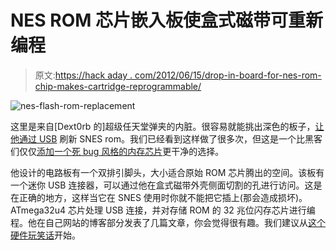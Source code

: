 # NES ROM 芯片嵌入板使盒式磁带可重新编程

> 原文:[https://hack aday . com/2012/06/15/drop-in-board-for-nes-rom-chip-makes-cartridge-reprogrammable/](https://hackaday.com/2012/06/15/drop-in-board-for-nes-rom-chip-makes-cartridge-reprogrammable/)

![](../Images/94cc40f1dcaa0a2e1af5ad6d3798a9a7.png "nes-flash-rom-replacement")

这里是来自[Dext0rb 的]超级任天堂弹夹的内脏。很容易就能挑出深色的板子，[让他通过 USB](http://electrifiedfoolingmachine.co/?page_id=633) 刷新 SNES rom。我们已经看到这样做了很多次，但这是一个比黑客们仅仅[添加一个死 bug 风格的内存芯片](http://hackaday.com/2011/04/12/play-unreleased-retro-games-on-the-real-thing/)更干净的选择。

他设计的电路板有一个双排引脚头，大小适合原始 ROM 芯片腾出的空间。该板有一个迷你 USB 连接器，可以通过他在盒式磁带外壳侧面切割的孔进行访问。这是在正确的地方，这样当它在 SNES 使用时你就不能把它插上(那会造成损坏)。ATmega32u4 芯片处理 USB 连接，并对存储 ROM 的 32 兆位闪存芯片进行编程。他在自己网站的博客部分发表了几篇文章，你会觉得很有趣。我们建议从[这个硬件玩笑话](http://electrifiedfoolingmachine.co/?p=571)开始。